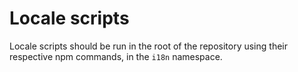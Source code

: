 # Locale scripts

Locale scripts should be run in the root of the repository using their respective npm commands, in the `i18n` namespace.
